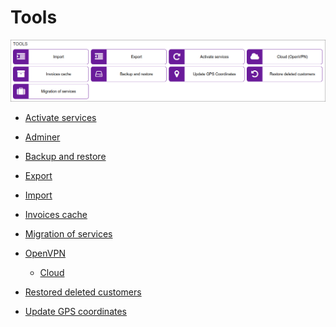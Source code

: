 Tools
=====

![icon](icon.png)

* [Activate services](configuration/tools/activate_services/activate_services.md)

* [Adminer](configuration/tools/adminer/adminer.md)

* [Backup and restore](configuration/tools/backup_restore/backup_restore.md)

* [Export](configuration/tools/export/export.md)

* [Import](configuration/tools/import/import.md)

* [Invoices cache](configuration/tools/invoices_cache/invoices_cache.md)

* [Migration of services](configuration/tools/migration_of_services/migration_of_services.md)

* [OpenVPN](configuration/tools/openvpn/openvpn.md)
  * [Cloud](configuration/tools/openvpn/cloud/routes/routes.md)

* [Restored deleted customers](configuration/tools/restored_deleted_customers/restored_deleted_customers.md)

* [Update GPS coordinates](configuration/tools/gps/gps.md)
